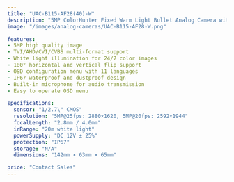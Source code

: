 ```yaml
---
title: "UAC-B115-AF28(40)-W"
description: "5MP ColorHunter Fixed Warm Light Bullet Analog Camera with high quality imaging and 24/7 color capabilities"
image: "/images/analog-cameras/UAC-B115-AF28-W.png"

features:
- 5MP high quality image
- TVI/AHD/CVI/CVBS multi-format support
- White light illumination for 24/7 color images
- 180° horizontal and vertical flip support
- OSD configuration menu with 11 languages
- IP67 waterproof and dustproof design
- Built-in microphone for audio transmission
- Easy to operate OSD menu

specifications:
  sensor: "1/2.7\" CMOS"
  resolution: "5MP@25fps: 2880×1620, 5MP@20fps: 2592×1944"
  focalLength: "2.8mm / 4.0mm"
  irRange: "20m white light"
  powerSupply: "DC 12V ± 25%"
  protection: "IP67"
  storage: "N/A"
  dimensions: "142mm × 63mm × 65mm"

price: "Contact Sales"
---
```

